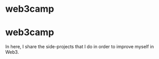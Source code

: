 # web3camp
# web3camp

In here, I share the side-projects that I do in order to improve myself in Web3. 
